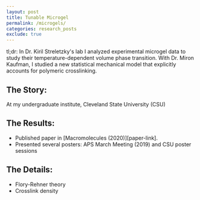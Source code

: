 ```yaml
---
layout: post
title: Tunable Microgel
permalink: /microgels/
categories: research_posts
exclude: true
---
```


tl;dr: 
In Dr. Kiril Streletzky's lab I analyzed experimental microgel data to study their temperature-dependent volume phase transition. With Dr. Miron Kaufman, I studied a new statistical mechanical model that explicitly accounts for polymeric crosslinking.

## The Story:
At my undergraduate institute, Cleveland State University (CSU)

## The Results:
- Published paper in [Macromolecules (2020)][paper-link].
- Presented several posters: APS March Meeting (2019) and CSU poster sessions

## The Details:
- Flory-Rehner theory
- Crosslink density